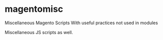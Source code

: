 magentomisc
===========

Miscellaneous Magento Scripts With useful practices not used in modules

Miscellaneous JS scripts as well.
